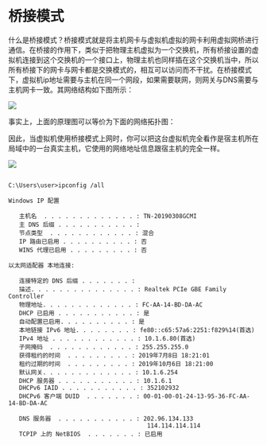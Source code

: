 # 桥接模式

什么是桥接模式？桥接模式就是将主机网卡与虚拟机虚拟的网卡利用虚拟网桥进行通信。在桥接的作用下，类似于把物理主机虚拟为一个交换机，所有桥接设置的虚拟机连接到这个交换机的一个接口上，物理主机也同样插在这个交换机当中，所以所有桥接下的网卡与网卡都是交换模式的，相互可以访问而不干扰。在桥接模式下，虚拟机ip地址需要与主机在同一个网段，如果需要联网，则网关与DNS需要与主机网卡一致。其网络结构如下图所示：

![](https://gitee.com/morris131/morris-book/raw/master/Linux/vmware/image/桥接模式.png)


事实上，上面的原理图可以等价为下面的网络拓扑图：


因此，当虚拟机使用桥接模式上网时，你可以把这台虚拟机完全看作是宿主机所在局域中的一台真实主机，它使用的网络地址信息跟宿主机的完全一样。

![](https://gitee.com/morris131/morris-book/raw/master/Linux/vmware/image/桥接模式等价图.jpg)

```

C:\Users\user>ipconfig /all

Windows IP 配置

   主机名  . . . . . . . . . . . . . : TN-20190308GCMI
   主 DNS 后缀 . . . . . . . . . . . :
   节点类型  . . . . . . . . . . . . : 混合
   IP 路由已启用 . . . . . . . . . . : 否
   WINS 代理已启用 . . . . . . . . . : 否

以太网适配器 本地连接:

   连接特定的 DNS 后缀 . . . . . . . :
   描述. . . . . . . . . . . . . . . : Realtek PCIe GBE Family Controller
   物理地址. . . . . . . . . . . . . : FC-AA-14-BD-DA-AC
   DHCP 已启用 . . . . . . . . . . . : 是
   自动配置已启用. . . . . . . . . . : 是
   本地链接 IPv6 地址. . . . . . . . : fe80::c65:57a6:2251:f829%14(首选)
   IPv4 地址 . . . . . . . . . . . . : 10.1.6.80(首选)
   子网掩码  . . . . . . . . . . . . : 255.255.255.0
   获得租约的时间  . . . . . . . . . : 2019年7月8日 18:21:01
   租约过期的时间  . . . . . . . . . : 2019年10月6日 18:21:00
   默认网关. . . . . . . . . . . . . : 10.1.6.254
   DHCP 服务器 . . . . . . . . . . . : 10.1.6.1
   DHCPv6 IAID . . . . . . . . . . . : 352102932
   DHCPv6 客户端 DUID  . . . . . . . : 00-01-00-01-24-13-95-36-FC-AA-14-BD-DA-AC

   DNS 服务器  . . . . . . . . . . . : 202.96.134.133
                                       114.114.114.114
   TCPIP 上的 NetBIOS  . . . . . . . : 已启用 
                                                                                                                                                            
```

